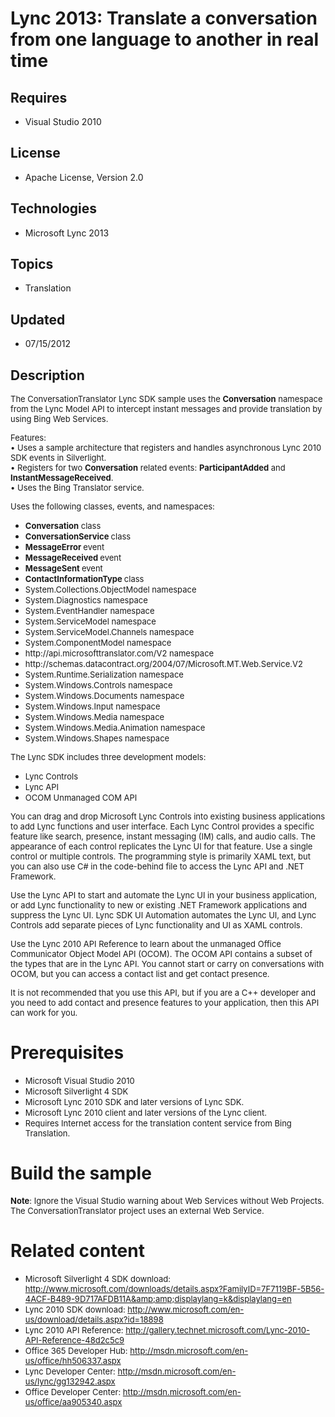 # Lync 2013: Translate a conversation from one language to another in real time
## Requires
- Visual Studio 2010
## License
- Apache License, Version 2.0
## Technologies
- Microsoft Lync 2013
## Topics
- Translation
## Updated
- 07/15/2012
## Description

<p><span style="font-size:small">The ConversationTranslator Lync SDK sample uses the
<strong>Conversation</strong> namespace from the Lync Model API to intercept instant messages and provide translation by using Bing Web Services.</span></p>
<p><span style="font-size:small">Features:</span><br>
<span style="font-size:small">&bull;&nbsp;Uses a sample architecture that registers and handles asynchronous Lync 2010 SDK events in Silverlight.</span><br>
<span style="font-size:small">&bull;&nbsp;Registers for two <strong>Conversation</strong> related events:
<strong>ParticipantAdded</strong> and <strong>InstantMessageReceived</strong>.</span><br>
<span style="font-size:small">&bull;&nbsp;Uses the Bing Translator service.</span></p>
<p><span style="font-size:small">Uses the following classes, events, and namespaces:</span></p>
<ul>
<li><span style="font-size:small"><strong>Conversation</strong> class</span> </li><li><span style="font-size:small"><strong>ConversationService </strong>class</span>
</li><li><span style="font-size:small"><strong>MessageError </strong>event</span> </li><li><span style="font-size:small"><strong>MessageReceived </strong>event</span> </li><li><span style="font-size:small"><strong>MessageSent </strong>event</span> </li><li><span style="font-size:small"><strong>ContactInformationType </strong>class</span>
</li><li><span style="font-size:small">System.Collections.ObjectModel namespace</span>
</li><li><span style="font-size:small">System.Diagnostics namespace</span> </li><li><span style="font-size:small">System.EventHandler namespace</span> </li><li><span style="font-size:small">System.ServiceModel namespace</span> </li><li><span style="font-size:small">System.ServiceModel.Channels namespace</span> </li><li><span style="font-size:small">System.ComponentModel namespace</span> </li><li><span style="font-size:small">http://api.microsofttranslator.com/V2 namespace</span>
</li><li><span style="font-size:small">http://schemas.datacontract.org/2004/07/Microsoft.MT.Web.Service.V2</span>
</li><li><span style="font-size:small">System.Runtime.Serialization namespace</span> </li><li><span style="font-size:small">System.Windows.Controls namespace</span> </li><li><span style="font-size:small">System.Windows.Documents namespace</span> </li><li><span style="font-size:small">System.Windows.Input namespace</span> </li><li><span style="font-size:small">System.Windows.Media namespace</span> </li><li><span style="font-size:small">System.Windows.Media.Animation namespace</span>
</li><li><span style="font-size:small">System.Windows.Shapes namespace</span> </li></ul>
<p><span style="font-size:small">The Lync SDK includes three development models:</span></p>
<ul>
<li><span style="font-size:small">Lync Controls</span> </li><li><span style="font-size:small">Lync API</span> </li><li><span style="font-size:small">OCOM Unmanaged COM API</span> </li></ul>
<p><span style="font-size:small">You can drag and drop Microsoft Lync Controls into existing business applications to add Lync functions and user interface. Each Lync Control provides a specific feature like search, presence, instant messaging (IM) calls, and
 audio calls. The appearance of each control replicates the Lync UI for that feature. Use a single control or multiple controls. The programming style is primarily XAML text, but you can also use C# in the code-behind file to access the Lync API and .NET Framework.</span></p>
<p><span style="font-size:small">Use the Lync API to start and automate the Lync UI in your business application, or add Lync functionality to new or existing .NET Framework applications and suppress the Lync UI. Lync SDK UI Automation automates the Lync UI,
 and Lync Controls add separate pieces of Lync functionality and UI as XAML controls.</span></p>
<p><span style="font-size:small">Use the Lync 2010 API Reference to learn about the unmanaged Office Communicator Object Model API (OCOM). The OCOM API contains a subset of the types that are in the Lync API. You cannot start or carry on conversations with
 OCOM, but you can access a contact list and get contact presence. </span></p>
<p><span style="font-size:small">It is not recommended that you use this API, but if you are a C&#43;&#43; developer and you need to add contact and presence features to your application, then this API can work for you.</span></p>
<h1>Prerequisites</h1>
<ul>
<li><span style="font-size:small">Microsoft Visual Studio 2010</span> </li><li><span style="font-size:small">Microsoft Silverlight 4 SDK</span> </li><li><span style="font-size:small">Microsoft Lync 2010 SDK and later versions of Lync SDK.</span>
</li><li><span style="font-size:small">Microsoft Lync 2010 client and later versions of the Lync client.</span>
</li><li><span style="font-size:small">Requires Internet access for the translation content service from Bing Translation.</span>
</li></ul>
<h1>Build the sample</h1>
<p><span style="font-size:small"><strong>Note</strong>: Ignore the Visual Studio warning about Web Services without Web Projects. The ConversationTranslator project uses an external Web Service.</span></p>
<h1>Related content</h1>
<ul>
<li><span style="font-size:small">Microsoft Silverlight 4 SDK download: <a href="http://www.microsoft.com/downloads/details.aspx?FamilyID=7F7119BF-5B56-4ACF-B489-9D717AFDB11A&amp;amp;displaylang=k&displaylang=en">
http://www.microsoft.com/downloads/details.aspx?FamilyID=7F7119BF-5B56-4ACF-B489-9D717AFDB11A&amp;amp;amp;displaylang=k&amp;displaylang=en</a></span>
</li><li><span style="font-size:small">Lync 2010 SDK download: <a href="http://www.microsoft.com/en-us/download/details.aspx?id=18898">
http://www.microsoft.com/en-us/download/details.aspx?id=18898</a></span> </li><li><span style="font-size:small">Lync 2010 API Reference: <a href="http://gallery.technet.microsoft.com/Lync-2010-API-Reference-48d2c5c9">
http://gallery.technet.microsoft.com/Lync-2010-API-Reference-48d2c5c9</a> </span>
</li><li><span style="font-size:small">Office 365 Developer Hub: <a href="http://msdn.microsoft.com/en-us/office/hh506337.aspx">
http://msdn.microsoft.com/en-us/office/hh506337.aspx</a> </span></li><li><span style="font-size:small">Lync Developer Center: <a href="http://msdn.microsoft.com/en-us/lync/gg132942.aspx">
http://msdn.microsoft.com/en-us/lync/gg132942.aspx</a> </span></li><li><span style="font-size:small">Office Developer Center: <a href="http://msdn.microsoft.com/en-us/office/aa905340.aspx">
http://msdn.microsoft.com/en-us/office/aa905340.aspx</a> </span></li></ul>
